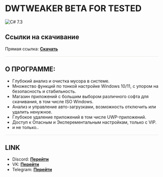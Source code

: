 # DWTWEAKER BETA FOR TESTED
![C# 7.3](https://img.shields.io/badge/C%23-7.3-239120?style=flat-square)

## Ссылки на скачивание
Прямая ссылка: **[Скачать](https://dwtweaker.ru/download/DWTweaker.exe)**

<hr style="height:1px;border:none;background:#e5e7eb;margin:16px 0" />

## О ПРОГРАММЕ:
- Глубокий анализ и очистка мусора в системе.
- Множество функций по тонкой настройке Windows 10/11, с упором на безопасность и стабильность.
- Магазин приложений с большим выбором различного софта для скачивания, в том числе ISO Windows.
- Анализ и управление авто-загрузками, возможность отключить или удалить ненужное.
- Глубокое удаление приложений в том числе UWP-приложений.
- Доступ к Опасным и Эксперементальным настройкам, только с VIP.
- и не только..

<hr style="height:1px;border:none;background:#e5e7eb;margin:16px 0" />

## LINK
- Discord: **[Перейти](https://discord.gg/5SjT8phf9R)**  
- VK: **[Перейти](https://vk.com/dwtweaker)**
- Telegram: **[Перейти](https://t.me/dwtweaking)**

